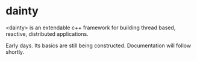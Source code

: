 # dainty
&lt;dainty> is an extendable c++ framework for building thread based, reactive, distributed applications.

Early days. Its basics are still being constructed. Documentation will follow shortly.
